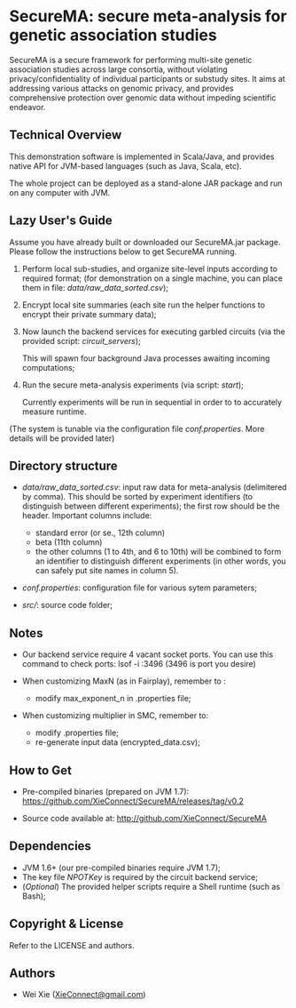 # SecureMA: secure meta-analysis for genetic association studies #

SecureMA is a secure framework for performing multi-site genetic association studies across large consortia, without violating privacy/confidentiality of individual participants or substudy sites. It aims at addressing various attacks on genomic privacy, and provides comprehensive protection over genomic data without impeding scientific endeavor.


## Technical Overview ##

This demonstration software is implemented in Scala/Java, and provides native API for JVM-based languages (such as Java, Scala, etc).

The whole project can be deployed as a stand-alone JAR package and run on any computer with JVM.


## Lazy User's Guide ##

Assume you have already built or downloaded our SecureMA.jar package. Please follow the instructions below to get SecureMA running.

1. Perform local sub-studies, and organize site-level inputs according to required format;
    (for demonstration on a single machine, you can place them in file: *data/raw_data_sorted.csv*);

2. Encrypt local site summaries (each site run the helper functions to encrypt their private summary data);

3. Now launch the backend services for executing garbled circuits (via the provided script: *circuit_servers*);
    
    This will spawn four background Java processes awaiting incoming computations;

4. Run the secure meta-analysis experiments (via script: *start*);

    Currently experiments will be run in sequential in order to to accurately measure runtime.


(The system is tunable via the configuration file *conf.properties*. More details will be provided later)


## Directory structure ##
- *data/raw_data_sorted.csv*: input raw data for meta-analysis (delimitered by comma). This should be sorted by experiment identifiers (to distinguish between different experiments); the first row should be the header. Important columns include:
    * standard error (or se., 12th column)
    * beta (11th column)
    * the other columns (1 to 4th, and 6 to 10th) will be combined to form an identifier to distinguish different experiments (in other words, you can safely put site names in column 5).

- *conf.properties*: configuration file for various sytem parameters;

- *src/*: source code folder;


## Notes ##
- Our backend service require 4 vacant socket ports. You can use this command to check ports: lsof -i :3496  (3496 is port you desire)

- When customizing MaxN (as in Fairplay), remember to :
    * modify max_exponent_n in .properties file;
- When customizing multiplier in SMC, remember to:
    * modify .properties file;
    * re-generate input data (encrypted_data.csv);


## How to Get ##

- Pre-compiled binaries (prepared on JVM 1.7): https://github.com/XieConnect/SecureMA/releases/tag/v0.2

- Source code available at: http://github.com/XieConnect/SecureMA


## Dependencies ##
- JVM 1.6+ (our pre-compiled binaries require JVM 1.7);
- The key file *NPOTKey* is required by the circuit backend service;
- (*Optional*) The provided helper scripts require a Shell runtime (such as Bash);


## Copyright & License ##
Refer to the LICENSE and authors.


## Authors
- Wei Xie  (XieConnect@gmail.com)